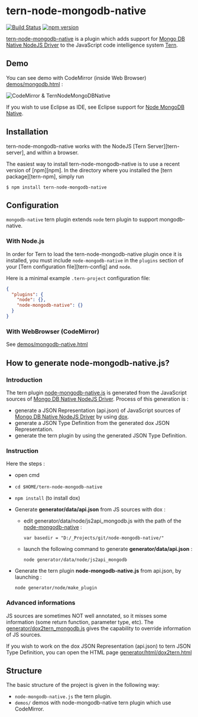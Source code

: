 # tern-node-mongodb-native

[![Build Status](https://secure.travis-ci.org/angelozerr/tern-node-mongodb-native.png)](http://travis-ci.org/angelozerr/tern-node-mongodb-native)
[![npm version](https://badge.fury.io/js/tern-node-mongodb-native.svg)](http://badge.fury.io/js/tern-node-mongodb-native)

[tern-node-mongodb-native](https://github.com/angelozerr/tern-node-mongodb-native) is a plugin which adds support for [Mongo DB Native NodeJS Driver](http://mongodb.github.io/node-mongodb-native/) to the JavaScript code intelligence system [Tern](http://ternjs.net/).

## Demo

You can see demo with CodeMirror (inside Web Browser) [demos/mongodb.html](https://github.com/angelozerr/tern-node-mongodb-native/blob/master/demos/mongodb.html) :

![CodeMirror & TernNodeMongoDBNative](https://github.com/angelozerr/tern-node-mongodb-native/wiki/images/CodeMirror_TernNodeMongoDBNativeCompletions.png)

If you wish to use Eclipse as IDE, see Eclipse support for [Node MongoDB Native](https://github.com/angelozerr/tern.java/wiki/Tern-&-Node-MongoDB-Native-support).

## Installation

tern-node-mongodb-native works with the NodeJS [Tern Server][tern-server], and within a browser.

The easiest way to install tern-node-mongodb-native is to use a recent version of
[npm][npm]. In the directory where you installed the [tern package][tern-npm],
simply run

```
$ npm install tern-node-mongodb-native
```

## Configuration

`mongodb-native` tern plugin extends `node` tern plugin to support mongodb-native.

### With Node.js

In order for Tern to load the tern-node-mongodb-native plugin once it is installed, you must
include `node-mongodb-native` in the `plugins` section of your [Tern configuration
file][tern-config] and `node`.

Here is a minimal example `.tern-project` configuration file:

```json
{
  "plugins": {
    "node": {},
    "node-mongodb-native": {}
  }
}
```

### With WebBrowser (CodeMirror)

See [demos/mongodb-native.html](https://github.com/angelozerr/tern-node-mongodb-native/blob/master/demos/mongodb-native.html)
## How to generate node-mongodb-native.js?

### Introduction

The tern plugin [node-mongodb-native.js](https://github.com/angelozerr/tern-node-mongodb-native/blob/master/node-mongodb-native.js) is generated from the JavaScript sources of [Mongo DB Native NodeJS Driver](http://mongodb.github.io/node-mongodb-native/).
Process of this generation is : 

 * generate a JSON Representation (api.json) of JavaScript sources of [Mongo DB Native NodeJS Driver](http://mongodb.github.io/node-mongodb-native/) by using [dox](https://github.com/visionmedia/dox).
 * generate a JSON Type Definition from the generated dox JSON Representation.
 * generate the tern plugin by using the generated JSON Type Definition.
 
### Instruction 

Here the steps : 
  
* open cmd  
* `cd $HOME/tern-node-mongodb-native`
* `npm install` (to install dox)
* Generate **generator/data/api.json** from JS sources with dox : 
  
  * edit generator/data/node/js2api_mongodb.js with the path of the [node-mongodb-native](https://github.com/mongodb/node-mongodb-native) :
 
 	`var basedir = "D:/_Projects/git/node-mongodb-native/"`
 
  * launch the following command to generate **generator/data/api.json** :
  
	`node generator/data/node/js2api_mongodb`

* Generate the tern plugin **node-mongodb-native.js** from api.json, by launching :
 
	`node generator/node/make_plugin`

### Advanced informations

JS sources are sometimes NOT well annotated, so it misses some information (some return function, parameter type, etc). The [generator/dox2tern_mongodb.js](generator/dox2tern_mongodb.js) gives the capability to override information of JS sources.

If you wish to work on the dox JSON Representation (api.json) to tern JSON Type Definition, you can open the HTML page [generator/html/dox2tern.html](generator/html/dox2tern.html)

## Structure

The basic structure of the project is given in the following way:

* `node-mongodb-native.js` the tern plugin.
* `demos/` demos with node-mongodb-native tern plugin which use CodeMirror.
